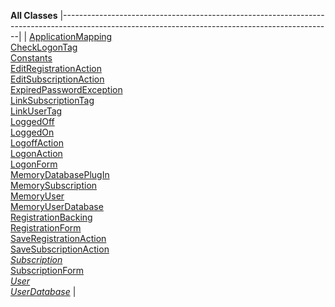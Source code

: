 **All Classes**
|-------------------------------------------------------------------------------------------------------------------------------------------------|
| [ApplicationMapping](org/apache/struts/webapp/example2/ApplicationMapping.html.md "class in org.apache.struts.webapp.example2")                    
  [CheckLogonTag](org/apache/struts/webapp/example2/CheckLogonTag.html.md "class in org.apache.struts.webapp.example2")                              
  [Constants](org/apache/struts/webapp/example2/Constants.html.md "class in org.apache.struts.webapp.example2")                                      
  [EditRegistrationAction](org/apache/struts/webapp/example2/EditRegistrationAction.html.md "class in org.apache.struts.webapp.example2")            
  [EditSubscriptionAction](org/apache/struts/webapp/example2/EditSubscriptionAction.html.md "class in org.apache.struts.webapp.example2")            
  [ExpiredPasswordException](org/apache/struts/webapp/example2/ExpiredPasswordException.html.md "class in org.apache.struts.webapp.example2")        
  [LinkSubscriptionTag](org/apache/struts/webapp/example2/LinkSubscriptionTag.html.md "class in org.apache.struts.webapp.example2")                  
  [LinkUserTag](org/apache/struts/webapp/example2/LinkUserTag.html.md "class in org.apache.struts.webapp.example2")                                  
  [LoggedOff](org/apache/struts/webapp/example2/LoggedOff.html.md "class in org.apache.struts.webapp.example2")                                      
  [LoggedOn](org/apache/struts/webapp/example2/LoggedOn.html.md "class in org.apache.struts.webapp.example2")                                        
  [LogoffAction](org/apache/struts/webapp/example2/LogoffAction.html.md "class in org.apache.struts.webapp.example2")                                
  [LogonAction](org/apache/struts/webapp/example2/LogonAction.html.md "class in org.apache.struts.webapp.example2")                                  
  [LogonForm](org/apache/struts/webapp/example2/LogonForm.html.md "class in org.apache.struts.webapp.example2")                                      
  [MemoryDatabasePlugIn](org/apache/struts/webapp/example2/memory/MemoryDatabasePlugIn.html.md "class in org.apache.struts.webapp.example2.memory")  
  [MemorySubscription](org/apache/struts/webapp/example2/memory/MemorySubscription.html.md "class in org.apache.struts.webapp.example2.memory")      
  [MemoryUser](org/apache/struts/webapp/example2/memory/MemoryUser.html.md "class in org.apache.struts.webapp.example2.memory")                      
  [MemoryUserDatabase](org/apache/struts/webapp/example2/memory/MemoryUserDatabase.html.md "class in org.apache.struts.webapp.example2.memory")      
  [RegistrationBacking](org/apache/struts/webapp/example2/RegistrationBacking.html.md "class in org.apache.struts.webapp.example2")                  
  [RegistrationForm](org/apache/struts/webapp/example2/RegistrationForm.html.md "class in org.apache.struts.webapp.example2")                        
  [SaveRegistrationAction](org/apache/struts/webapp/example2/SaveRegistrationAction.html.md "class in org.apache.struts.webapp.example2")            
  [SaveSubscriptionAction](org/apache/struts/webapp/example2/SaveSubscriptionAction.html.md "class in org.apache.struts.webapp.example2")            
  [*Subscription*](org/apache/struts/webapp/example2/Subscription.html.md "interface in org.apache.struts.webapp.example2")                          
  [SubscriptionForm](org/apache/struts/webapp/example2/SubscriptionForm.html.md "class in org.apache.struts.webapp.example2")                        
  [*User*](org/apache/struts/webapp/example2/User.html.md "interface in org.apache.struts.webapp.example2")                                          
  [*UserDatabase*](org/apache/struts/webapp/example2/UserDatabase.html.md "interface in org.apache.struts.webapp.example2")                          |


